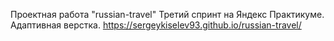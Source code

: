 Проектная работа "russian-travel"
Третий спринт на Яндекс Практикуме. Адаптивная верстка.
https://sergeykiselev93.github.io/russian-travel/
